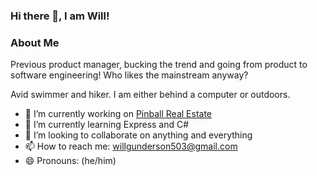 ### Hi there 👋, I am Will!

### About Me

Previous product manager, bucking the trend and going from product to software engineering! Who likes the mainstream anyway?

Avid swimmer and hiker. I am either behind a computer or outdoors.

- 🔭 I’m currently working on [Pinball Real Estate]([url](https://github.com/PinballRealEstate/PinballRealEstate))
- 🌱 I’m currently learning Express and C#
- 👯 I’m looking to collaborate on anything and everything
- 📫 How to reach me: willgunderson503@gmail.com
- 😄 Pronouns: (he/him)
